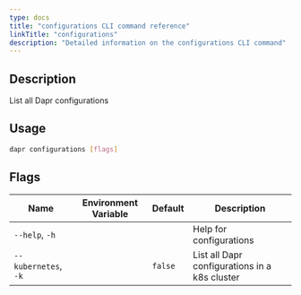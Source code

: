 ```yaml
---
type: docs
title: "configurations CLI command reference"
linkTitle: "configurations"
description: "Detailed information on the configurations CLI command"
---
```


## Description

List all Dapr configurations

## Usage

```bash
dapr configurations [flags]
```

## Flags

| Name | Environment Variable | Default | Description
| --- | --- | --- | --- |
| `--help`, `-h` | | | Help for configurations |
| `--kubernetes`, `-k` | | `false` | List all Dapr configurations in a k8s cluster |
